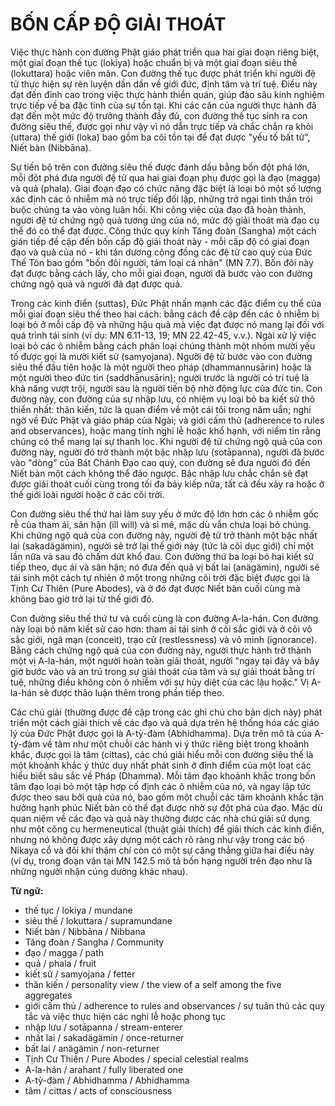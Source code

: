 # BỐN CẤP ĐỘ GIẢI THOÁT

Việc thực hành con đường Phật giáo phát triển qua hai giai đoạn riêng biệt, một giai đoạn thế tục (lokiya) hoặc chuẩn bị và một giai đoạn siêu thế (lokuttara) hoặc viên mãn. Con đường thế tục được phát triển khi người đệ tử thực hiện sự rèn luyện dần dần về giới đức, định tâm và trí tuệ. Điều này đạt đến đỉnh cao trong việc thực hành thiền quán, giúp đào sâu kinh nghiệm trực tiếp về ba đặc tính của sự tồn tại. Khi các căn của người thực hành đã đạt đến một mức độ trưởng thành đầy đủ, con đường thế tục sinh ra con đường siêu thế, được gọi như vậy vì nó dẫn trực tiếp và chắc chắn ra khỏi (uttara) thế giới (loka) bao gồm ba cõi tồn tại để đạt được "yếu tố bất tử", Niết bàn (Nibbāna).

Sự tiến bộ trên con đường siêu thế được đánh dấu bằng bốn đột phá lớn, mỗi đột phá đưa người đệ tử qua hai giai đoạn phụ được gọi là đạo (magga) và quả (phala). Giai đoạn đạo có chức năng đặc biệt là loại bỏ một số lượng xác định các ô nhiễm mà nó trực tiếp đối lập, những trở ngại tinh thần trói buộc chúng ta vào vòng luân hồi. Khi công việc của đạo đã hoàn thành, người đệ tử chứng ngộ quả tương ứng của nó, mức độ giải thoát mà đạo cụ thể đó có thể đạt được. Công thức quy kính Tăng đoàn (Sangha) một cách gián tiếp đề cập đến bốn cấp độ giải thoát này - mỗi cấp độ có giai đoạn đạo và quả của nó - khi tán dương cộng đồng các đệ tử cao quý của Đức Thế Tôn bao gồm "bốn đôi người, tám loại cá nhân" (MN 7.7). Bốn đôi này đạt được bằng cách lấy, cho mỗi giai đoạn, người đã bước vào con đường chứng ngộ quả và người đã đạt được quả.

Trong các kinh điển (suttas), Đức Phật nhấn mạnh các đặc điểm cụ thể của mỗi giai đoạn siêu thế theo hai cách: bằng cách đề cập đến các ô nhiễm bị loại bỏ ở mỗi cấp độ và những hậu quả mà việc đạt được nó mang lại đối với quá trình tái sinh (ví dụ: MN 6.11-13, 19; MN 22.42-45, v.v.). Ngài xử lý việc loại bỏ các ô nhiễm bằng cách phân loại chúng thành một nhóm mười yếu tố được gọi là mười kiết sử (samyojana). Người đệ tử bước vào con đường siêu thế đầu tiên hoặc là một người theo pháp (dhammannusārin) hoặc là một người theo đức tin (saddhā̄nusārin); người trước là người có trí tuệ là khả năng vượt trội, người sau là người tiến bộ nhờ động lực của đức tin. Con đường này, con đường của sự nhập lưu, có nhiệm vụ loại bỏ ba kiết sử thô thiển nhất: thân kiến, tức là quan điểm về một cái tôi trong năm uẩn; nghi ngờ về Đức Phật và giáo pháp của Ngài; và giới cấm thủ (adherence to rules and observances), hoặc mang tính nghi lễ hoặc khổ hạnh, với niềm tin rằng chúng có thể mang lại sự thanh lọc. Khi người đệ tử chứng ngộ quả của con đường này, người đó trở thành một bậc nhập lưu (sotāpanna), người đã bước vào "dòng" của Bát Chánh Đạo cao quý, con đường sẽ đưa người đó đến Niết bàn một cách không thể đảo ngược. Bậc nhập lưu chắc chắn sẽ đạt được giải thoát cuối cùng trong tối đa bảy kiếp nữa, tất cả đều xảy ra hoặc ở thế giới loài người hoặc ở các cõi trời.

Con đường siêu thế thứ hai làm suy yếu ở mức độ lớn hơn các ô nhiễm gốc rễ của tham ái, sân hận (ill will) và si mê, mặc dù vẫn chưa loại bỏ chúng. Khi chứng ngộ quả của con đường này, người đệ tử trở thành một bậc nhất lai (sakadägämin), người sẽ trở lại thế giới này (tức là cõi dục giới) chỉ một lần nữa và sau đó chấm dứt khổ đau. Con đường thứ ba loại bỏ hai kiết sử tiếp theo, dục ái và sân hận; nó đưa đến quả vị bất lai (anägämin), người sẽ tái sinh một cách tự nhiên ở một trong những cõi trời đặc biệt được gọi là Tịnh Cư Thiên (Pure Abodes), và ở đó đạt được Niết bàn cuối cùng mà không bao giờ trở lại từ thế giới đó.

Con đường siêu thế thứ tư và cuối cùng là con đường A-la-hán. Con đường này loại bỏ năm kiết sử cao hơn: tham ái tái sinh ở cõi sắc giới và ở cõi vô sắc giới, ngã mạn (conceit), trạo cử (restlessness) và vô minh (ignorance). Bằng cách chứng ngộ quả của con đường này, người thực hành trở thành một vị A-la-hán, một người hoàn toàn giải thoát, người "ngay tại đây và bây giờ bước vào và an trú trong sự giải thoát của tâm và sự giải thoát bằng trí tuệ, những điều không còn ô nhiễm với sự hủy diệt của các lậu hoặc." Vị A-la-hán sẽ được thảo luận thêm trong phần tiếp theo.

Các chú giải (thường được đề cập trong các ghi chú cho bản dịch này) phát triển một cách giải thích về các đạo và quả dựa trên hệ thống hóa các giáo lý của Đức Phật được gọi là A-tỳ-đàm (Abhidhamma). Dựa trên mô tả của A-tỳ-đàm về tâm như một chuỗi các hành vi ý thức riêng biệt trong khoảnh khắc, được gọi là tâm (cittas), các chú giải hiểu mỗi con đường siêu thế là một khoảnh khắc ý thức duy nhất phát sinh ở đỉnh điểm của một loạt các hiểu biết sâu sắc về Pháp (Dhamma). Mỗi tâm đạo khoảnh khắc trong bốn tâm đạo loại bỏ một tập hợp cố định các ô nhiễm của nó, và ngay lập tức được theo sau bởi quả của nó, bao gồm một chuỗi các tâm khoảnh khắc tận hưởng hạnh phúc Niết bàn có thể đạt được nhờ sự đột phá của đạo. Mặc dù quan niệm về các đạo và quả này thường được các nhà chú giải sử dụng như một công cụ hermeneutical (thuật giải thích) để giải thích các kinh điển, nhưng nó không được xây dựng một cách rõ ràng như vậy trong các bộ Nikaya cổ và đôi khi thậm chí còn có một sự căng thẳng giữa hai điều này (ví dụ, trong đoạn văn tại MN 142.5 mô tả bốn hạng người trên đạo như là những người nhận cúng dường khác nhau).

**Từ ngữ:**
- thế tục / lokiya / mundane
- siêu thế / lokuttara / supramundane
- Niết bàn / Nibbāna / Nibbana
- Tăng đoàn / Sangha / Community
- đạo / magga / path
- quả / phala / fruit
- kiết sử / samyojana / fetter
- thân kiến / personality view / the view of a self among the five aggregates
- giới cấm thủ / adherence to rules and observances / sự tuân thủ các quy tắc và việc thực hiện các nghi lễ hoặc phong tục
- nhập lưu / sotāpanna / stream-enterer
- nhất lai / sakadägämin / once-returner
- bất lai / anägämin / non-returner
- Tịnh Cư Thiên / Pure Abodes / special celestial realms
- A-la-hán / arahant / fully liberated one
- A-tỳ-đàm / Abhidhamma / Abhidhamma
- tâm / cittas / acts of consciousness
